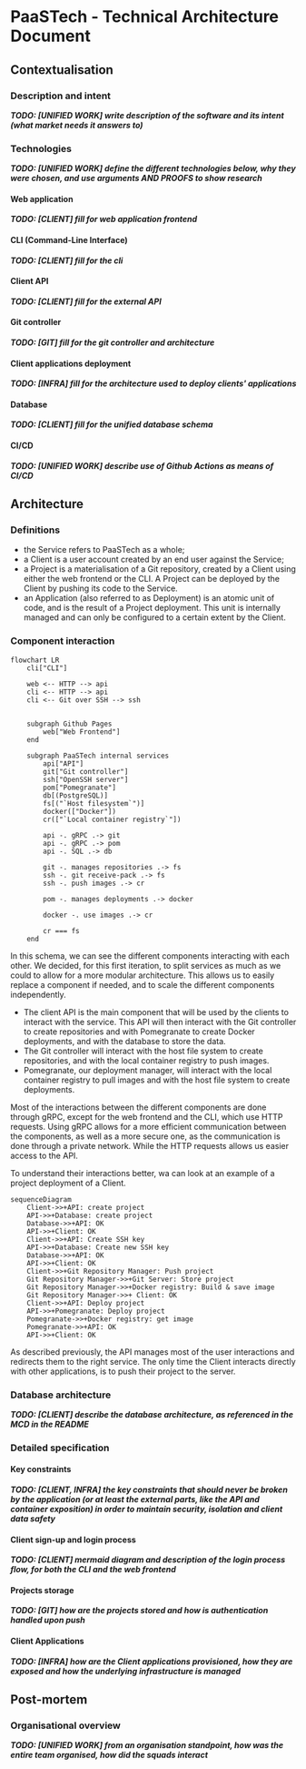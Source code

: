 # PaaSTech - Technical Architecture Document

## Contextualisation

### Description and intent

**_TODO: [UNIFIED WORK] write description of the software and its intent (what market needs it answers to)_**

### Technologies

**_TODO: [UNIFIED WORK] define the different technologies below, why they were chosen, and use arguments AND PROOFS to show research_**

#### Web application

**_TODO: [CLIENT] fill for web application frontend_**

#### CLI (Command-Line Interface)

**_TODO: [CLIENT] fill for the cli_**

#### Client API

**_TODO: [CLIENT] fill for the external API_**

#### Git controller

**_TODO: [GIT] fill for the git controller and architecture_**

#### Client applications deployment

**_TODO: [INFRA] fill for the architecture used to deploy clients' applications_**

#### Database

**_TODO: [CLIENT] fill for the unified database schema_**

#### CI/CD

**_TODO: [UNIFIED WORK] describe use of Github Actions as means of CI/CD_**

## Architecture

### Definitions

- the Service refers to PaaSTech as a whole;
- a Client is a user account created by an end user against the Service;
- a Project is a materialisation of a Git repository, created by a Client using either the web frontend or the CLI. A Project can be deployed by the Client by pushing its code to the Service.
- an Application (also referred to as Deployment) is an atomic unit of code, and is the result of a Project deployment. This unit is internally managed and can only be configured to a certain extent by the Client.

### Component interaction

```mermaid
flowchart LR
    cli["CLI"]

    web <-- HTTP --> api
    cli <-- HTTP --> api
    cli <-- Git over SSH --> ssh


    subgraph Github Pages
        web["Web Frontend"]
    end

    subgraph PaaSTech internal services
        api["API"]
        git["Git controller"]
        ssh["OpenSSH server"]
        pom["Pomegranate"]
        db[(PostgreSQL)]
        fs[("`Host filesystem`")]
        docker(["Docker"])
        cr(["`Local container registry`"])

        api -. gRPC .-> git
        api -. gRPC .-> pom
        api -. SQL .-> db

        git -. manages repositories .-> fs
        ssh -. git receive-pack .-> fs
        ssh -. push images .-> cr

        pom -. manages deployments .-> docker

        docker -. use images .-> cr

        cr === fs
    end
```

In this schema, we can see the different components interacting with each other. We decided, for this first iteration, to split services as much as we could to allow for a more modular architecture. This allows us to easily replace a component if needed, and to scale the different components independently.

- The client API is the main component that will be used by the clients to interact with the service. This API will then interact with the Git controller to create repositories and with Pomegranate to create Docker deployments, and with the database to store the data.
- The Git controller will interact with the host file system to create repositories, and with the local container registry to push images.
- Pomegranate, our deployment manager, will interact with the local container registry to pull images and with the host file system to create deployments.

Most of the interactions between the different components are done through gRPC, except for the web frontend and the CLI, which use HTTP requests. Using gRPC allows for a more efficient communication between the components, as well as a more secure one, as the communication is done through a private network. While the HTTP requests allows us easier access to the API.


To understand their interactions better, wa can look at an example of a project deployment of a Client.

```mermaid
sequenceDiagram
    Client->>+API: create project
    API->>+Database: create project
    Database->>+API: OK
    API->>+Client: OK
    Client->>+API: Create SSH key
    API->>+Database: Create new SSH key
    Database->>+API: OK
    API->>+Client: OK
    Client->>+Git Repository Manager: Push project
    Git Repository Manager->>+Git Server: Store project
    Git Repository Manager->>+Docker registry: Build & save image
    Git Repository Manager->>+ Client: OK
    Client->>+API: Deploy project
    API->>+Pomegranate: Deploy project
    Pomegranate->>+Docker registry: get image
    Pomegranate->>+API: OK
    API->>+Client: OK
```

As described previously, the API manages most of the user interactions and redirects them to the right service. The only time the Client interacts directly with other applications, is to push their project to the server.

### Database architecture

**_TODO: [CLIENT] describe the database architecture, as referenced in the MCD in the README_**

### Detailed specification

#### Key constraints

**_TODO: [CLIENT, INFRA] the key constraints that should never be broken by the application (or at least the external parts, like the API and container exposition) in order to maintain security, isolation and client data safety_**

#### Client sign-up and login process

**_TODO: [CLIENT] mermaid diagram and description of the login process flow, for both the CLI and the web frontend_**

#### Projects storage

**_TODO: [GIT] how are the projects stored and how is authentication handled upon push_**

#### Client Applications

**_TODO: [INFRA] how are the Client applications provisioned, how they are exposed and how the underlying infrastructure is managed_**

## Post-mortem

### Organisational overview

**_TODO: [UNIFIED WORK] from an organisation standpoint, how was the entire team organised, how did the squads interact_**
